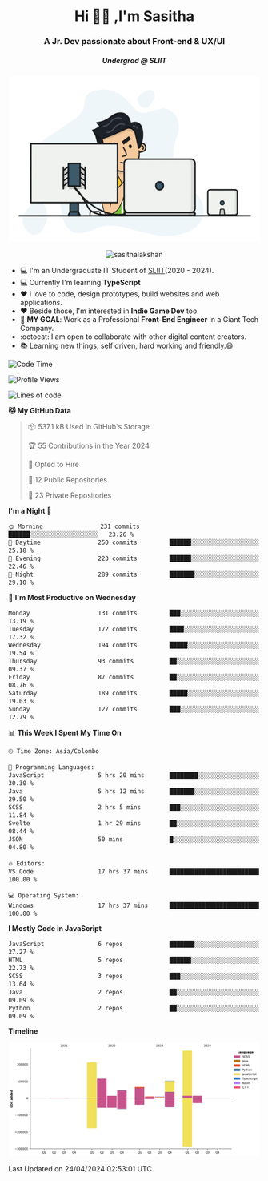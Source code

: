 
<h1 align="center">Hi 🙋‍♂️ ,I'm Sasitha</h1>
<h3 align="center">A Jr. Dev passionate about Front-end & UX/UI</h3>

<i><h5 align="center">Undergrad @ SLIIT</h5></i>

<p align="center">
  <img width="540" height="330" src="https://github.com/SasithaLakshan/SasithaLakshan/blob/main/dev.gif">
</p>
<p align="center"> <img src="https://komarev.com/ghpvc/?username=sasithalakshan&label=Profile%20views&color=0e75b6&style=flat" alt="sasithalakshan" /> </p>

- :computer: I'm an Undergraduate IT Student of [SLIIT](https://www.sliit.lk)(2020 - 2024).
- :computer: Currently I'm learning <b>TypeScript</b>
- :heart: I love to code, design prototypes, build websites and web applications.
- :heart: Beside those, I'm interested in **Indie Game Dev** too.
- :electric_plug: **MY GOAL**: Work as a Professional **Front-End Engineer** in a Giant Tech Company.
- :octocat: I am open to collaborate with other digital content creators.
- :books: Learning new things, self driven, hard working and friendly.:smiley:
  
<!-- <h3 align="left">Tech Stack I'm Using</h3> -->

<!--START_SECTION:waka-->
![Code Time](http://img.shields.io/badge/Code%20Time-613%20hrs%2046%20mins-blue)

![Profile Views](http://img.shields.io/badge/Profile%20Views-0-blue)

![Lines of code](https://img.shields.io/badge/From%20Hello%20World%20I%27ve%20Written-862.1%20thousand%20lines%20of%20code-blue)

**🐱 My GitHub Data** 

> 📦 537.1 kB Used in GitHub's Storage 
 > 
> 🏆 55 Contributions in the Year 2024
 > 
> 💼 Opted to Hire
 > 
> 📜 12 Public Repositories 
 > 
> 🔑 23 Private Repositories 
 > 
**I'm a Night 🦉** 

```text
🌞 Morning                231 commits         ██████░░░░░░░░░░░░░░░░░░░   23.26 % 
🌆 Daytime                250 commits         ██████░░░░░░░░░░░░░░░░░░░   25.18 % 
🌃 Evening                223 commits         ██████░░░░░░░░░░░░░░░░░░░   22.46 % 
🌙 Night                  289 commits         ███████░░░░░░░░░░░░░░░░░░   29.10 % 
```
📅 **I'm Most Productive on Wednesday** 

```text
Monday                   131 commits         ███░░░░░░░░░░░░░░░░░░░░░░   13.19 % 
Tuesday                  172 commits         ████░░░░░░░░░░░░░░░░░░░░░   17.32 % 
Wednesday                194 commits         █████░░░░░░░░░░░░░░░░░░░░   19.54 % 
Thursday                 93 commits          ██░░░░░░░░░░░░░░░░░░░░░░░   09.37 % 
Friday                   87 commits          ██░░░░░░░░░░░░░░░░░░░░░░░   08.76 % 
Saturday                 189 commits         █████░░░░░░░░░░░░░░░░░░░░   19.03 % 
Sunday                   127 commits         ███░░░░░░░░░░░░░░░░░░░░░░   12.79 % 
```


📊 **This Week I Spent My Time On** 

```text
🕑︎ Time Zone: Asia/Colombo

💬 Programming Languages: 
JavaScript               5 hrs 20 mins       ████████░░░░░░░░░░░░░░░░░   30.30 % 
Java                     5 hrs 12 mins       ███████░░░░░░░░░░░░░░░░░░   29.50 % 
SCSS                     2 hrs 5 mins        ███░░░░░░░░░░░░░░░░░░░░░░   11.84 % 
Svelte                   1 hr 29 mins        ██░░░░░░░░░░░░░░░░░░░░░░░   08.44 % 
JSON                     50 mins             █░░░░░░░░░░░░░░░░░░░░░░░░   04.80 % 

🔥 Editors: 
VS Code                  17 hrs 37 mins      █████████████████████████   100.00 % 

💻 Operating System: 
Windows                  17 hrs 37 mins      █████████████████████████   100.00 % 
```

**I Mostly Code in JavaScript** 

```text
JavaScript               6 repos             ███████░░░░░░░░░░░░░░░░░░   27.27 % 
HTML                     5 repos             ██████░░░░░░░░░░░░░░░░░░░   22.73 % 
SCSS                     3 repos             ███░░░░░░░░░░░░░░░░░░░░░░   13.64 % 
Java                     2 repos             ██░░░░░░░░░░░░░░░░░░░░░░░   09.09 % 
Python                   2 repos             ██░░░░░░░░░░░░░░░░░░░░░░░   09.09 % 
```



**Timeline**

![Lines of Code chart](https://raw.githubusercontent.com/SasithaLakshan/SasithaLakshan/main/assets/bar_graph.png)


 Last Updated on 24/04/2024 02:53:01 UTC
<!--END_SECTION:waka-->

